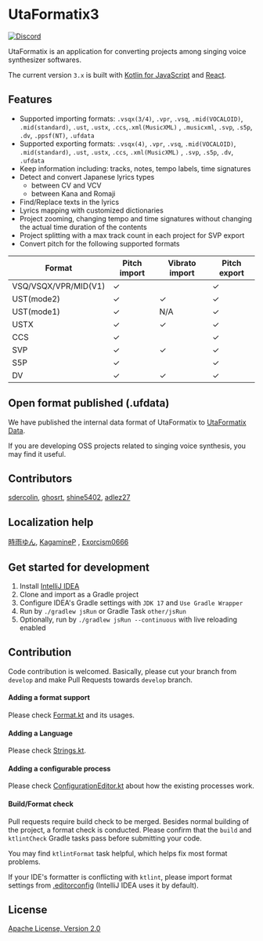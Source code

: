 # UtaFormatix3

[![Discord](https://img.shields.io/discord/984044285584359444?style=for-the-badge&label=discord&logo=discord&logoColor=ffffff&color=7389D8&labelColor=6A7EC2)](https://discord.gg/TyEcQ6P73y)

UtaFormatix is an application for converting projects among singing voice synthesizer softwares.

The current version `3.x` is built with [Kotlin for JavaScript](https://kotlinlang.org/docs/js-overview.html)
and [React](https://github.com/facebook/react).

## Features

- Supported importing
  formats: `.vsqx(3/4)`, `.vpr`, `.vsq`, `.mid(VOCALOID)`, `.mid(standard)`, `.ust`, `.ustx`, `.ccs`,`.xml(MusicXML)`
  , `.musicxml`, `.svp`, `.s5p`, `.dv`, `.ppsf(NT)`, `.ufdata`
- Supported exporting
  formats: `.vsqx(4)`, `.vpr`, `.vsq`, `.mid(VOCALOID)`, `.mid(standard)`, `.ust`, `.ustx`, `.ccs`, `.xml(MusicXML)`
  , `.svp`, `.s5p`, `.dv`, `.ufdata`
- Keep information including: tracks, notes, tempo labels, time signatures
- Detect and convert Japanese lyrics types
    - between CV and VCV
    - between Kana and Romaji
- Find/Replace texts in the lyrics
- Lyrics mapping with customized dictionaries
- Project zooming, changing tempo and time signatures without changing the actual time duration of the contents
- Project splitting with a max track count in each project for SVP export
- Convert pitch for the following supported formats

| Format               | Pitch import | Vibrato import | Pitch export |
|----------------------|--------------|----------------|--------------|
| VSQ/VSQX/VPR/MID(V1) | ✓            |                | ✓            |
| UST(mode2)           | ✓            | ✓              | ✓            |
| UST(mode1)           | ✓            | N/A            | ✓            |
| USTX                 | ✓            | ✓              | ✓            |
| CCS                  | ✓            |                | ✓            |
| SVP                  | ✓            | ✓              | ✓            |
| S5P                  | ✓            |                | ✓            |
| DV                   | ✓            | ✓              | ✓            |

## Open format published (.ufdata)

We have published the internal data format of UtaFormatix
to [UtaFormatix Data](https://github.com/sdercolin/utaformatix-data).

If you are developing OSS projects related to singing voice synthesis, you may find it useful.

## Contributors

[sdercolin](https://github.com/sdercolin), [ghosrt](https://github.com/ghosrt), [shine5402](https://github.com/shine5402), [adlez27](https://github.com/adlez27)

## Localization help

[時雨ゆん](https://twitter.com/Yun_Shigure), [KagamineP](https://github.com/KagamineP)
, [Exorcism0666](https://github.com/Exorcism0666)

## Get started for development

1. Install [IntelliJ IDEA](https://www.jetbrains.com/idea/)
2. Clone and import as a Gradle project
3. Configure IDEA's Gradle settings with `JDK 17` and `Use Gradle Wrapper`
4. Run by `./gradlew jsRun` or Gradle Task `other/jsRun`
5. Optionally, run by `./gradlew jsRun --continuous` with live reloading enabled

## Contribution

Code contribution is welcomed. Basically, please cut your branch from `develop` and make Pull Requests towards `develop`
branch.

#### Adding a format support

Please check [Format.kt](src/jsMain/kotlin/model/Format.kt) and its usages.

#### Adding a Language

Please check [Strings.kt](src/jsMain/kotlin/ui/strings/Strings.kt).

#### Adding a configurable process

Please check [ConfigurationEditor.kt](src/jsMain/kotlin/ui/ConfigurationEditor.kt)
about how the existing processes work.

#### Build/Format check

Pull requests require build check to be merged. Besides normal building of the project, a format check is conducted.
Please confirm that the `build` and `ktlintCheck` Gradle tasks pass before submitting your code.

You may find `ktlintFormat` task helpful, which helps fix most format problems.

If your IDE's formatter is conflicting with `ktlint`, please import format settings
from [.editorconfig](.editorconfig) (IntelliJ IDEA uses it by default).

## License

[Apache License, Version 2.0](LICENSE.md)
